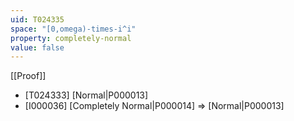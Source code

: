 ```yaml
---
uid: T024335
space: "[0,omega)-times-i^i"
property: completely-normal
value: false
---
```

[[Proof]]

* [T024333] [Normal|P000013]
* [I000036] [Completely Normal|P000014] => [Normal|P000013]


